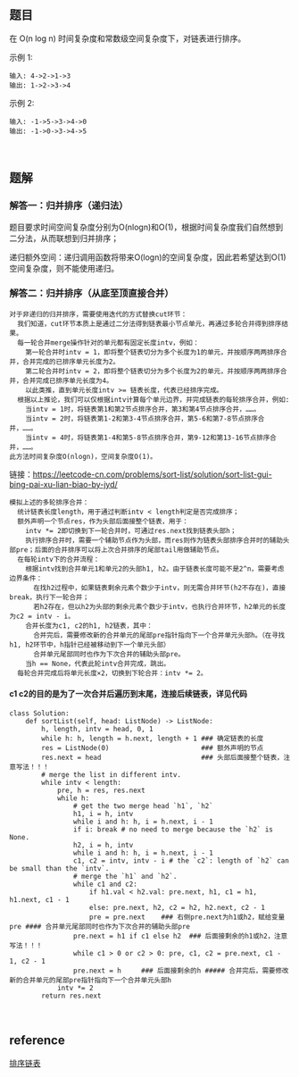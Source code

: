 ## 题目
在 O(n log n) 时间复杂度和常数级空间复杂度下，对链表进行排序。

示例 1:
```
输入: 4->2->1->3
输出: 1->2->3->4
```
示例 2:
```
输入: -1->5->3->4->0
输出: -1->0->3->4->5
```

&nbsp;
## 题解
### 解答一：归并排序（递归法）
题目要求时间空间复杂度分别为O(nlogn)和O(1)，根据时间复杂度我们自然想到二分法，从而联想到归并排序；

递归额外空间：递归调用函数将带来O(logn)的空间复杂度，因此若希望达到O(1)空间复杂度，则不能使用递归。

### 解答二：归并排序（从底至顶直接合并）
```
对于非递归的归并排序，需要使用迭代的方式替换cut环节：  
  我们知道，cut环节本质上是通过二分法得到链表最小节点单元，再通过多轮合并得到排序结果。  
  每一轮合并merge操作针对的单元都有固定长度intv，例如：
    第一轮合并时intv = 1，即将整个链表切分为多个长度为1的单元，并按顺序两两排序合并，合并完成的已排序单元长度为2。
    第二轮合并时intv = 2，即将整个链表切分为多个长度为2的单元，并按顺序两两排序合并，合并完成已排序单元长度为4。
    以此类推，直到单元长度intv >= 链表长度，代表已经排序完成。
  根据以上推论，我们可以仅根据intv计算每个单元边界，并完成链表的每轮排序合并，例如:
    当intv = 1时，将链表第1和第2节点排序合并，第3和第4节点排序合并，……。
    当intv = 2时，将链表第1-2和第3-4节点排序合并，第5-6和第7-8节点排序合并，……。
    当intv = 4时，将链表第1-4和第5-8节点排序合并，第9-12和第13-16节点排序合并，……。
此方法时间复杂度O(nlogn)，空间复杂度O(1)。
```
链接：https://leetcode-cn.com/problems/sort-list/solution/sort-list-gui-bing-pai-xu-lian-biao-by-jyd/
```
模拟上述的多轮排序合并：
  统计链表长度length，用于通过判断intv < length判定是否完成排序；
  额外声明一个节点res，作为头部后面接整个链表，用于：
    intv *= 2即切换到下一轮合并时，可通过res.next找到链表头部h；
    执行排序合并时，需要一个辅助节点作为头部，而res则作为链表头部排序合并时的辅助头部pre；后面的合并排序可以将上次合并排序的尾部tail用做辅助节点。
  在每轮intv下的合并流程：
    根据intv找到合并单元1和单元2的头部h1, h2。由于链表长度可能不是2^n，需要考虑边界条件：
      在找h2过程中，如果链表剩余元素个数少于intv，则无需合并环节(h2不存在)，直接break，执行下一轮合并；
      若h2存在，但以h2为头部的剩余元素个数少于intv，也执行合并环节，h2单元的长度为c2 = intv - i。
    合并长度为c1, c2的h1, h2链表，其中：
      合并完后，需要修改新的合并单元的尾部pre指针指向下一个合并单元头部h。（在寻找h1, h2环节中，h指针已经被移动到下一个单元头部）
      合并单元尾部同时也作为下次合并的辅助头部pre。
    当h == None，代表此轮intv合并完成，跳出。
  每轮合并完成后将单元长度×2，切换到下轮合并：intv *= 2。
```
#### c1 c2的目的是为了一次合并后遍历到末尾，连接后续链表，详见代码
```
class Solution:
    def sortList(self, head: ListNode) -> ListNode:
        h, length, intv = head, 0, 1
        while h: h, length = h.next, length + 1 ### 确定链表的长度
        res = ListNode(0)                       ### 额外声明的节点
        res.next = head                         ### 头部后面接整个链表，注意写法！！！
        # merge the list in different intv.
        while intv < length:
            pre, h = res, res.next
            while h:
                # get the two merge head `h1`, `h2`
                h1, i = h, intv
                while i and h: h, i = h.next, i - 1
                if i: break # no need to merge because the `h2` is None.
                h2, i = h, intv
                while i and h: h, i = h.next, i - 1
                c1, c2 = intv, intv - i # the `c2`: length of `h2` can be small than the `intv`.
                # merge the `h1` and `h2`.
                while c1 and c2:
                    if h1.val < h2.val: pre.next, h1, c1 = h1, h1.next, c1 - 1
                    else: pre.next, h2, c2 = h2, h2.next, c2 - 1
                    pre = pre.next    ### 右侧pre.next为h1或h2，赋给变量pre #### 合并单元尾部同时也作为下次合并的辅助头部pre
                pre.next = h1 if c1 else h2  ### 后面接剩余的h1或h2，注意写法！！！
                while c1 > 0 or c2 > 0: pre, c1, c2 = pre.next, c1 - 1, c2 - 1
                pre.next = h     ### 后面接剩余的h ##### 合并完后，需要修改新的合并单元的尾部pre指针指向下一个合并单元头部h
            intv *= 2
        return res.next
```

&nbsp;
## reference
[排序链表](https://leetcode-cn.com/problems/sort-list/)
